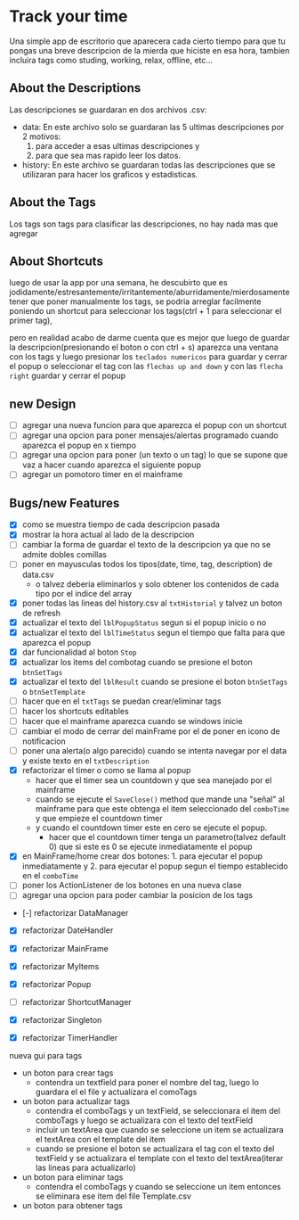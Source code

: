 # Track your time
Una simple app de escritorio que aparecera cada cierto tiempo para que tu pongas una breve descripcion de la mierda que hiciste en esa hora, tambien incluira tags como studing, working, relax, offline, etc...

## About the Descriptions
Las descripciones se guardaran en dos archivos .csv:
- data: En este archivo solo se guardaran las 5 ultimas descripciones por 2 motivos:
  1. para acceder a esas ultimas descripciones y
  2. para que sea mas rapido leer los datos.
- history: En este archivo se guardaran todas las descripciones que se utilizaran para hacer los graficos y estadisticas.

## About the Tags
Los tags son tags para clasificar las descripciones, no hay nada mas que agregar

## About Shortcuts
luego de usar la app por una semana, he descubirto que es jodidamente/estresantemente/irritantemente/aburridamente/mierdosamente tener que poner manualmente los tags, se podria arreglar facilmente poniendo un shortcut para seleccionar los tags(ctrl + 1 para seleccionar el primer tag), 

pero en realidad acabo de darme cuenta que es mejor que luego de guardar la descripcion(presionando el boton o con ctrl + s) aparezca una ventana con los tags y luego presionar los `teclados numericos` para guardar y cerrar el popup o seleccionar el tag con las `flechas up and down` y con las `flecha right` guardar y cerrar el popup

## new Design
- [ ] agregar una nueva funcion para que aparezca el popup con un shortcut
- [ ] agregar una opcion para poner mensajes/alertas programado cuando aparezca el popup en x tiempo
- [ ] agregar una opcion para poner (un texto o un tag) lo que se supone que vaz a hacer cuando aparezca el siguiente popup
- [ ] agregar un pomotoro timer en el mainframe

## Bugs/new Features
- [x] como se muestra tiempo de cada descripcion pasada
- [x] mostrar la hora actual al lado de la descripcion
- [ ] cambiar la forma de guardar el texto de la descripcion ya que no se admite dobles comillas
- [ ] poner en mayusculas todos los tipos(date, time, tag, description) de data.csv
	- o talvez deberia eliminarlos y solo obtener los contenidos de cada tipo por el indice del array
- [x] poner todas las lineas del history.csv al `txtHistorial` y talvez un boton de refresh
- [x] actualizar el texto del `lblPopupStatus` segun si el popup inicio o no
- [x] actualizar el texto del `lblTimeStatus` segun el tiempo que falta para que aparezca el popup
- [x] dar funcionalidad al boton `Stop`
- [x] actualizar los items del combotag cuando se presione el boton `btnSetTags`
- [x] actualizar el texto del `lblResult` cuando se presione el boton `btnSetTags` o `btnSetTemplate`
- [ ] hacer que en el `txtTags` se puedan crear/eliminar tags 
- [ ] hacer los shortcuts editables
- [ ] hacer que el mainframe aparezca cuando se windows inicie
- [ ] cambiar el modo de cerrar del mainFrame por el de poner en icono de notificacion
- [ ] poner una alerta(o algo parecido) cuando se intenta navegar por el data y existe texto en el `txtDescription`
- [x] refactorizar el timer o como se llama al popup 
	- hacer que el timer sea un countdown y que sea manejado por el mainframe
	- cuando se ejecute el `SaveClose()` method que mande una "señal" al mainframe para que este obtenga el item seleccionado del `comboTime` y que empieze el countdown timer
	- y cuando el countdown timer este en cero se ejecute el popup.
		- hacer que el countdown timer tenga un parametro(talvez default 0) que si este es 0 se ejecute inmediatamente el popup
- [x] en MainFrame/home crear dos botones: 1. para ejecutar el popup inmediatamente y 2. para ejecutar el popup segun el tiempo establecido en el `comboTime`
- [ ] poner los ActionListener de los botones en una nueva clase
- [ ] agregar una opcion para poder cambiar la posicion de los tags

- [-] refactorizar DataManager
- [x] refactorizar DateHandler
- [x] refactorizar MainFrame
- [x] refactorizar MyItems
- [x] refactorizar Popup
- [ ] refactorizar ShortcutManager
- [x] refactorizar Singleton
- [x] refactorizar TimerHandler


nueva gui para tags
- un boton para crear tags
 	- contendra un textfield para poner el nombre del tag, luego lo guardara el el file y actualizara el comoTags
- un boton para actualizar tags
 	- contendra el comboTags y un textField, se seleccionara el item del comboTags y luego se actualizara con el texto del textField
 	- incluir un textArea que cuando se seleccione un item se actualizara el textArea con el template del item
 	- cuando se presione el boton se actualizara el tag con el texto del textField y se actualizara el template con el texto del textArea(iterar las lineas para actualizarlo)
- un boton para eliminar tags
	- contendra el comboTags y cuando se seleccione un item entonces se eliminara ese item del file Template.csv
- un boton para obtener tags 

